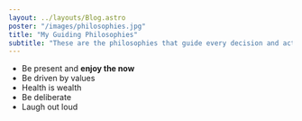 ```yaml
---
layout: ../layouts/Blog.astro
poster: "/images/philosophies.jpg"
title: "My Guiding Philosophies"
subtitle: "These are the philosophies that guide every decision and action I make."
---
```

- Be present and **enjoy the now**
- Be driven by values
- Health is wealth
- Be deliberate
- Laugh out loud